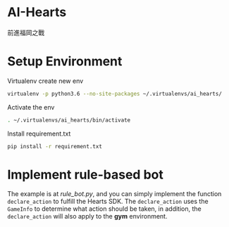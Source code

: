 # AI-Hearts
前進福岡之戰


# Setup Environment

Virtualenv create new env

``` sh
virtualenv -p python3.6 --no-site-packages ~/.virtualenvs/ai_hearts/
```

Activate the env

``` sh
. ~/.virtualenvs/ai_hearts/bin/activate
```

Install requirement.txt

``` sh 
pip install -r requirement.txt
```

# Implement rule-based bot
The example is at *rule_bot.py*, and you can simply implement the function `declare_action` to fulfill the Hearts SDK. The `declare_action` uses the `GameInfo` to determine what action should be taken, in addition, the `declare_action` will also apply to the **gym** environment.
